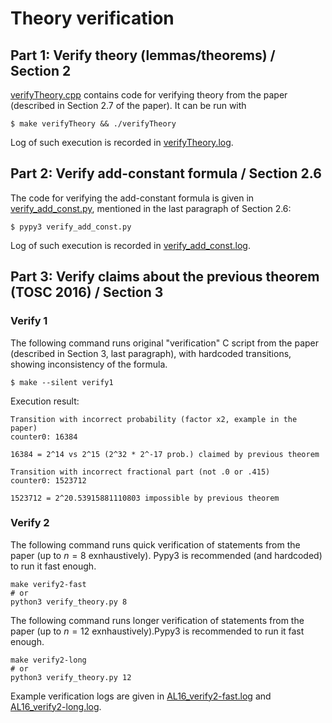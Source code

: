 # Theory verification

## Part 1: Verify theory (lemmas/theorems) / Section 2

[verifyTheory.cpp](./verifyTheory.cpp) contains code for verifying theory from the paper (described in Section 2.7 of the paper). It can be run with

```
$ make verifyTheory && ./verifyTheory
```

Log of such execution is recorded in [verifyTheory.log](./verifyTheory.log).


## Part 2: Verify add-constant formula  / Section 2.6

The code for verifying the add-constant formula is given in [verify_add_const.py](./verify_add_const.py), mentioned in the last paragraph of Section 2.6:

```
$ pypy3 verify_add_const.py
```

Log of such execution is recorded in [verify_add_const.log](./verify_add_const.log).


## Part 3: Verify claims about the previous theorem (TOSC 2016) / Section 3

### Verify 1
The following command runs original "verification" C script from the paper (described in Section 3, last paragraph), with hardcoded transitions, showing inconsistency of the formula.
```
$ make --silent verify1
```
Execution result:

```
Transition with incorrect probability (factor x2, example in the paper)
counter0: 16384

16384 = 2^14 vs 2^15 (2^32 * 2^-17 prob.) claimed by previous theorem

Transition with incorrect fractional part (not .0 or .415)
counter0: 1523712

1523712 = 2^20.53915881110803 impossible by previous theorem
````

### Verify 2

The following command runs quick verification of statements from the paper (up to $n=8$ exnhaustively). Pypy3 is recommended (and hardcoded) to run it fast enough.
```
make verify2-fast
# or 
python3 verify_theory.py 8
```

The following command runs longer verification of statements from the paper (up to $n=12$ exnhaustively).Pypy3 is recommended to run it fast enough.
```
make verify2-long
# or 
python3 verify_theory.py 12
```

Example verification logs are given in [AL16_verify2-fast.log](./AL16_verify2-fast.log) and [AL16_verify2-long.log](./AL16_verify2-long.log).